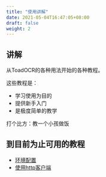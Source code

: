 ```yaml
---
title: "使用讲解"
date: 2021-05-04T16:47:05+08:00
draft: false
weight: 2
---
```


## 讲解
从ToadOCR的各种用法开始的各种教程。

这些教程是：

- 学习使用为目的
- 提供新手入门
- 是极度简单的教学

打个比方：教一个小孩做饭

## 到目前为止可用的教程

- [环境配置](install-dependencies/)
- [使用http客户端](use-client/)

